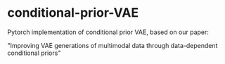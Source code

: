 # conditional-prior-VAE

Pytorch implementation of conditional prior VAE, based on our paper:

"Improving VAE generations of multimodal data through data-dependent conditional priors"

